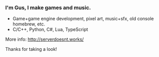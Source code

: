 ### I'm Gus, I make games and music.

* Game+game engine development, pixel art, music+sfx, old console homebrew, etc.
* C/C++, Python, C#, Lua, TypeScript

More info: http://serverdoesnt.works/

Thanks for taking a look!
